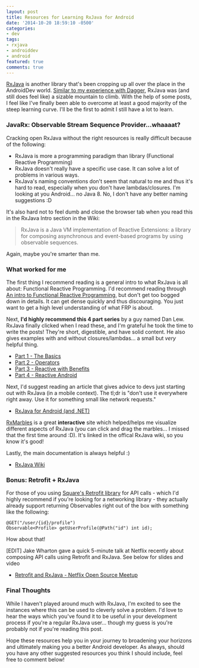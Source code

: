 ```yaml
---
layout: post
title: Resources for Learning RxJava for Android
date: '2014-10-20 18:59:10 -0500'
categories:
- dev
tags:
- rxjava
- androiddev
- android
featured: true
comments: true
---
```


[RxJava](https://github.com/ReactiveX/RxJava/wiki/The-RxJava-Android-Module) is another library that's been cropping up all over the place in the AndroidDev world. [Similar to my experience with Dagger](http://gregloesch.com/dev/2014/10/19/resources-for-learning-dagger-for-android.html), RxJava was (and still does feel like) a sizable mountain to climb. With the help of some posts, I feel like I've finally been able to overcome at least a good majority of the steep learning curve. I'll be the first to admit I still have a lot to learn.

<!--more-->

### JavaRx: Observable Stream Sequence Provider...whaaaat?

Cracking open RxJava without the right resources is really difficult because of the following: 

* RxJava is more a programming paradigm than library (Functional Reactive Programming)
* RxJava doesn't really have a specific use case. It can solve a lot of problems in various ways.
* RxJava's naming conventions don't seem that natural to me and thus it's hard to read, especially when you don't have lambdas/closures. I'm looking at you Android... no Java 8. No, I don't have any better naming suggestions :D

It's also hard not to feel dumb and close the browser tab when you read this in the RxJava Intro section in the Wiki:

>RxJava is a Java VM implementation of Reactive Extensions: a library for composing asynchronous and event-based programs by using observable sequences.

Again, maybe you're smarter than me. 

### What worked for me

The first thing I recommend reading is a general intro to what RxJava is all about: Functional Reactive Programming. I'd recommend reading through [An intro to Functional Reactive Programming](https://gist.github.com/staltz/868e7e9bc2a7b8c1f754), but don't get too bogged down in details. It can get dense quickly and thus discouraging. You just want to get a high level understanding of what FRP is about.

Next, **I'd highly recommend this 4 part series** by a guy named Dan Lew. RxJava finally clicked when I read these, and I'm grateful he took the time to write the posts! They're short, digestible, and have solid content. He also gives examples with and without closures/lambdas... a small but *very* helpful thing.

* [Part 1 - The Basics](http://blog.danlew.net/2014/09/15/grokking-rxjava-part-1/)
* [Part 2 - Operators](http://blog.danlew.net/2014/09/22/grokking-rxjava-part-2/)
* [Part 3 - Reactive with Benefits](http://blog.danlew.net/2014/09/30/grokking-rxjava-part-3/)
* [Part 4 - Reactive Android](http://blog.danlew.net/2014/10/08/grokking-rxjava-part-4/)

Next, I'd suggest reading an article that gives advice to devs just starting out with RxJava (in a mobile context). The tl;dr is "don't use it everywhere right away. Use it for something small like network requests."

* [RxJava for Android (and .NET)](http://blog.futurice.com/tech-pick-of-the-week-rx-for-net-and-rxjava-for-android)

[RxMarbles](http://rxmarbles.com/) is a great **interactive** site which helped/helps me visualize different aspects of RxJava (you can click and drag the marbles... I missed that the first time around :D). It's linked in the offical RxJava wiki, so you know it's good!

Lastly, the main documentation is always helpful :)

* [RxJava Wiki](https://github.com/ReactiveX/RxJava/wiki)

### Bonus: Retrofit + RxJava

For those of you using [Square's Retrofit library](http://square.github.io/retrofit/) for API calls - which I'd highly recommend if you're looking for a networking library - they actually already support returning Observables right out of the box with something like the following:

    @GET("/user/{id}/profile")
    Observable<Profile> getUserProfile(@Path("id") int id);

How about that!

[EDIT] Jake Wharton gave a quick 5-minute talk at Netflix recently about composing API calls using Retrofit and RxJava. See below for slides and video

* [Retrofit and RxJava - Netflix Open Source Meetup](https://speakerdeck.com/jakewharton/2014-1)

### Final Thoughts

While I haven't played around much with RxJava, I'm excited to see the instances where this can be used to cleverly solve a problem. I'd love to hear the ways which you've found it to be useful in your development process if you're a regular RxJava user... though my guess is you're probably not if you're reading this post. 

Hope these resources help you in your journey to broadening your horizons and ultimately making you a better Android developer. As always, should you have any other suggested resources you think I should include, feel free to comment below!
